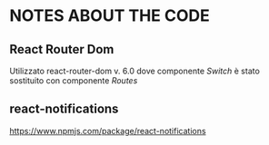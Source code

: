 # NOTES ABOUT THE CODE

## React Router Dom 
Utilizzato react-router-dom v. 6.0 dove componente _Switch_ è stato sostituito con componente _Routes_

## react-notifications
https://www.npmjs.com/package/react-notifications
